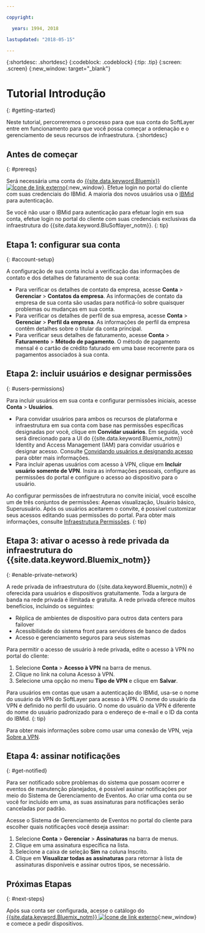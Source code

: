 ```yaml
---

copyright:

  years: 1994, 2018

lastupdated: "2018-05-15"

---
```


{:shortdesc: .shortdesc}
{:codeblock: .codeblock}
{:tip: .tip}
{:screen: .screen}
{:new_window: target="_blank"}


# Tutorial Introdução
{: #getting-started}

Neste tutorial, percorreremos o processo para que sua conta do SoftLayer entre em funcionamento para que você possa começar a ordenação e o gerenciamento de seus recursos de infraestrutura.
{:shortdesc}

## Antes de começar
{: #prereqs}

Será necessária uma conta do [{{site.data.keyword.Bluemix}} ![Ícone de link externo](../icons/launch-glyph.svg "Ícone de link externo")](https://control.bluemix.net/){:new_window}. Efetue login no portal do cliente com suas credenciais do IBMid. A maioria dos novos usuários usa o [IBMid](/docs/account/softlayerlink.html#switchtoIBMid) para autenticação.

Se você não usar o IBMid para autenticação para efetuar login em sua conta, efetue login no portal do cliente com suas credenciais exclusivas da infraestrutura do {{site.data.keyword.BluSoftlayer_notm}}.
{: tip}

## Etapa 1: configurar sua conta
{: #account-setup}

A configuração de sua conta inclui a verificação das informações de contato e dos detalhes de faturamento de sua conta:
 * Para verificar os detalhes de contato da empresa, acesse **Conta** > **Gerenciar** > **Contatos da empresa**. As informações de contato da empresa de sua conta são usadas para notificá-lo sobre quaisquer problemas ou mudanças em sua conta.
 * Para verificar os detalhes de perfil de sua empresa, acesse **Conta** > **Gerenciar** > **Perfil da empresa**. As informações de perfil da empresa contêm detalhes sobre o titular da conta principal.
 * Para verificar seus detalhes de faturamento, acesse **Conta** > **Faturamento** > **Método de pagamento**. O método de pagamento mensal é o cartão de crédito faturado em uma base recorrente para os pagamentos associados à sua conta.

## Etapa 2: incluir usuários e designar permissões
{: #users-permissions}

Para incluir usuários em sua conta e configurar permissões iniciais, acesse **Conta** > **Usuários**.
 * Para convidar usuários para ambos os recursos de plataforma e infraestrutura em sua conta com base nas permissões específicas designadas por você, clique em **Convidar usuários**. Em seguida, você será direcionado para a UI do {{site.data.keyword.Bluemix_notm}} Identity and Access Management (IAM) para convidar usuários e designar acesso. Consulte [Convidando usuários e designando acesso](/docs/iam/iamuserinv.html) para obter mais informações.
 * Para incluir apenas usuários com acesso à VPN, clique em **Incluir usuário somente de VPN**. Insira as informações pessoais, configure as permissões do portal e configure o acesso ao dispositivo para o usuário.

Ao configurar permissões de infraestrutura no convite inicial, você escolhe um de três conjuntos de permissões: Apenas visualização, Usuário básico, Superusuário. Após os usuários aceitarem o convite, é possível customizar seus acessos editando suas permissões do portal. Para obter mais informações, consulte [Infraestrutura Permissões](/docs/iam/infrastructureaccess.html).
{: tip}

## Etapa 3: ativar o acesso à rede privada da infraestrutura do {{site.data.keyword.Bluemix_notm}}
{: #enable-private-network}

A rede privada de infraestrutura do {{site.data.keyword.Bluemix_notm}} é oferecida para usuários e dispositivos gratuitamente. Toda a largura de banda na rede privada é ilimitada e gratuita. A rede privada oferece muitos benefícios, incluindo os seguintes:
  * Réplica de ambientes de dispositivo para outros data centers para failover
  * Acessibilidade do sistema front para servidores de banco de dados
  * Acesso e gerenciamento seguros para seus sistemas

Para permitir o acesso de usuário à rede privada, edite o acesso à VPN no portal do cliente:
  1. Selecione **Conta** > **Acesso à VPN** na barra de menus.  
  2. Clique no link na coluna Acesso à VPN.
  3. Selecione uma opção no menu **Tipo de VPN** e clique em **Salvar**.  

Para usuários em contas que usam a autenticação do IBMid, usa-se o nome do usuário da VPN do SoftLayer para acesso à VPN. O nome do usuário da VPN é definido no perfil do usuário. O nome do usuário da VPN é diferente do nome do usuário padronizado para o endereço de e-mail e o ID da conta do IBMid.
{: tip}

Para obter mais informações sobre como usar uma conexão de VPN, veja [Sobre a VPN](/docs/infrastructure/iaas-vpn/about-vpn.html).

## Etapa 4: assinar notificações
{: #get-notified}

Para ser notificado sobre problemas do sistema que possam ocorrer e eventos de manutenção planejados, é possível assinar notificações por meio do Sistema de Gerenciamento de Eventos. Ao criar uma conta ou se você for incluído em uma, as suas assinaturas para notificações serão canceladas por padrão.

Acesse o Sistema de Gerenciamento de Eventos no portal do cliente para escolher quais notificações você deseja assinar:
  1. Selecione **Conta** > **Gerenciar** > **Assinaturas** na barra de menus.
  2. Clique em uma assinatura específica na lista.
  3. Selecione a caixa de seleção **Sim** na coluna Inscrito.
  4. Clique em **Visualizar todas as assinaturas** para retornar à lista de assinaturas disponíveis e assinar outros tipos, se necessário.

## Próximas Etapas
{: #next-steps}

Após sua conta ser configurada, acesse o catálogo do [{{site.data.keyword.Bluemix_notm}} ![Ícone de link externo](../icons/launch-glyph.svg)](https://console.bluemix.net/catalog/?category=infrastructure){:new_window} e comece a pedir dispositivos.
